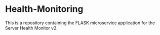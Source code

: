 # Health-Monitoring

This is a repository containing the FLASK microservice application for the Server Health Monitor v2.
